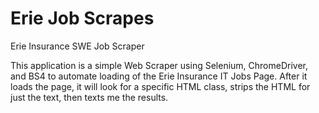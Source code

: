 # Erie Job Scrapes
 Erie Insurance SWE Job Scraper


This application is a simple Web Scraper using Selenium, ChromeDriver, and BS4 to automate loading of the Erie Insurance IT Jobs Page.  After it loads the page, it will look for a specific HTML class, strips the HTML for just the text, then texts me the results.
